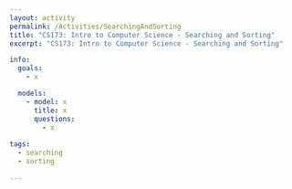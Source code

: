 ```yaml
---
layout: activity
permalink: /Activities/SearchingAndSorting
title: "CS173: Intro to Computer Science - Searching and Sorting"
excerpt: "CS173: Intro to Computer Science - Searching and Sorting"

info:
  goals: 
    - x

  models:
    - model: x
      title: x
      questions:
        - x
      
tags:
  - searching
  - sorting
  
---
```


